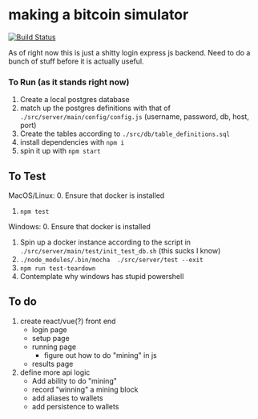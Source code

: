 # making a bitcoin simulator

[![Build Status](https://travis-ci.org/loganballard/vitcoin.svg?branch=master)](https://travis-ci.org/loganballard/vitcoin)

As of right now this is just a shitty login express js backend.  Need to do a bunch of stuff before it is actually useful.

### To Run (as it stands right now)

1. Create a local postgres database
2. match up the postgres definitions with that of `./src/server/main/config/config.js` (username, password, db, host, port)
3. Create the tables according to `./src/db/table_definitions.sql`
4. install dependencies with `npm i`
5. spin it up with `npm start`

## To Test
MacOS/Linux:
0. Ensure that docker is installed
1. `npm test`

Windows: 
0. Ensure that docker is installed
1. Spin up a docker instance according to the script in `./src/server/main/test/init_test_db.sh` (this sucks I know)
2. `./node_modules/.bin/mocha  ./src/server/test --exit`
3. `npm run test-teardown`
4. Contemplate why windows has stupid powershell

## To do

1. create react/vue(?) front end
    - login page
    - setup page
    - running page
        - figure out how to do "mining" in js
    - results page
2. define more api logic
    - Add ability to do "mining"
    - record "winning" a mining block
    - add aliases to wallets
    - add persistence to wallets